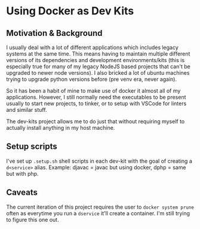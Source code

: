 # Using Docker as Dev Kits

## Motivation & Background

I usually deal with a lot of different applications which includes legacy systems at the same time. This means having to maintain multiple different versions of its dependencies and development environments/kits (this is especially true for many of my legacy NodeJS based projects that can't be upgraded to newer node versions). I also bricked a lot of ubuntu machines trying to upgrade python versions before (pre venv era, never again).

So it has been a habit of mine to make use of docker it almost all of my applications. However, I still normally need the executables to be present usually to start new projects, to tinker, or to setup with VSCode for linters and similar stuff.

The dev-kits project allows me to do just that without requiring myself to actually install anything in my host machine.

## Setup scripts

I've set up `.setup.sh` shell scripts in each dev-kit with the goal of creating a `d<service>` alias.
Example: djavac = javac but using docker, dphp = same but with php.

## Caveats

The current iteration of this project requires the user to `docker system prune` often as everytime you run a `dservice` it'll create a container. I'm still trying to figure this one out.